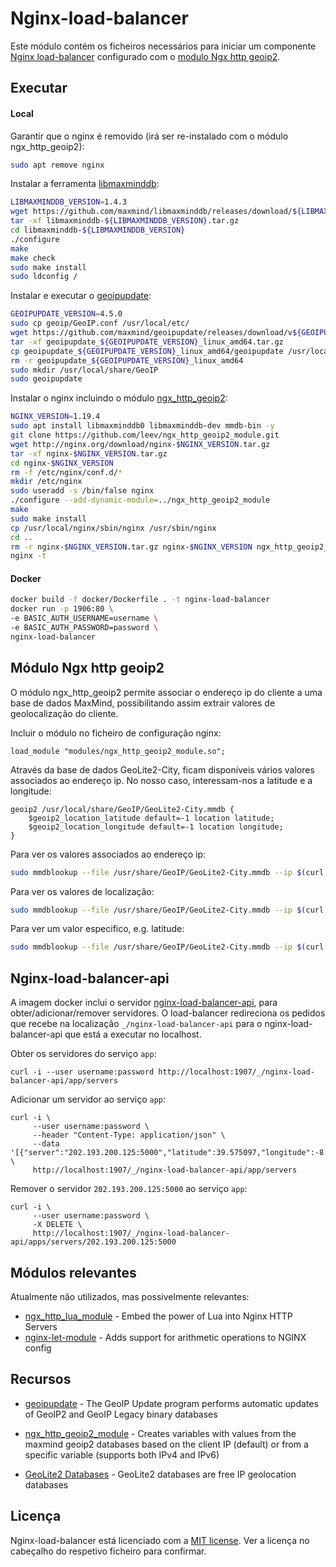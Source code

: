 # Nginx-load-balancer

Este módulo contém os ficheiros necessários para iniciar um componente [Nginx load-balancer](http://nginx.org/en/docs/http/load_balancing.html) 
configurado com o [modulo Ngx http geoip2](http://nginx.org/en/docs/http/ngx_http_geoip_module.html).

## Executar

#### Local

Garantir que o nginx é removido (irá ser re-instalado com o módulo ngx_http_geoip2):

```sh
sudo apt remove nginx
```

Instalar a ferramenta [libmaxminddb](https://github.com/maxmind/libmaxminddb):

```sh
LIBMAXMINDDB_VERSION=1.4.3
wget https://github.com/maxmind/libmaxminddb/releases/download/${LIBMAXMINDDB_VERSION}/libmaxminddb-${LIBMAXMINDDB_VERSION}.tar.gz
tar -xf libmaxminddb-${LIBMAXMINDDB_VERSION}.tar.gz
cd libmaxminddb-${LIBMAXMINDDB_VERSION}
./configure
make
make check
sudo make install
sudo ldconfig /
```

Instalar e executar o [geoipupdate](https://github.com/maxmind/geoipupdate):

```sh
GEOIPUPDATE_VERSION=4.5.0
sudo cp geoip/GeoIP.conf /usr/local/etc/
wget https://github.com/maxmind/geoipupdate/releases/download/v${GEOIPUPDATE_VERSION}/geoipupdate_${GEOIPUPDATE_VERSION}_linux_amd64.tar.gz
tar -xf geoipupdate_${GEOIPUPDATE_VERSION}_linux_amd64.tar.gz
cp geoipupdate_${GEOIPUPDATE_VERSION}_linux_amd64/geoipupdate /usr/local/bin
rm -r geoipupdate_${GEOIPUPDATE_VERSION}_linux_amd64
sudo mkdir /usr/local/share/GeoIP
sudo geoipupdate
```

Instalar o nginx incluindo o módulo [ngx_http_geoip2](https://github.com/leev/ngx_http_geoip2_module):

```sh
NGINX_VERSION=1.19.4
sudo apt install libmaxminddb0 libmaxminddb-dev mmdb-bin -y
git clone https://github.com/leev/ngx_http_geoip2_module.git
wget http://nginx.org/download/nginx-$NGINX_VERSION.tar.gz
tar -xf nginx-$NGINX_VERSION.tar.gz
cd nginx-$NGINX_VERSION
rm -f /etc/nginx/conf.d/*
mkdir /etc/nginx
sudo useradd -s /bin/false nginx
./configure --add-dynamic-module=../ngx_http_geoip2_module
make
sudo make install
cp /usr/local/nginx/sbin/nginx /usr/sbin/nginx
cd ..
rm -r nginx-$NGINX_VERSION.tar.gz nginx-$NGINX_VERSION ngx_http_geoip2_module
nginx -t
```

#### Docker
 
```sh
docker build -f docker/Dockerfile . -t nginx-load-balancer  
docker run -p 1906:80 \
-e BASIC_AUTH_USERNAME=username \
-e BASIC_AUTH_PASSWORD=password \
nginx-load-balancer 
```

## Módulo Ngx http geoip2

O módulo ngx_http_geoip2 permite associar o endereço ip do cliente a uma base de dados MaxMind, possibilitando assim
extrair valores de geolocalização do cliente.

Incluir o módulo no ficheiro de configuração nginx:
```nginx
load_module "modules/ngx_http_geoip2_module.so";
```

Através da base de dados GeoLite2-City, ficam disponíveis vários valores associados ao endereço ip. No nosso caso, interessam-nos a latitude e a longitude: 
```nginx
geoip2 /usr/local/share/GeoIP/GeoLite2-City.mmdb {
    $geoip2_location_latitude default=-1 location latitude;
    $geoip2_location_longitude default=-1 location longitude;
}
```

Para ver os valores associados ao endereço ip:
```sh
sudo mmdblookup --file /usr/share/GeoIP/GeoLite2-City.mmdb --ip $(curl https://ipinfo.io/ip)
```

Para ver os valores de localização: 
```sh
sudo mmdblookup --file /usr/share/GeoIP/GeoLite2-City.mmdb --ip $(curl https://ipinfo.io/ip) location
```

Para ver um valor especifico, e.g. latitude:
```sh
sudo mmdblookup --file /usr/share/GeoIP/GeoLite2-City.mmdb --ip $(curl https://ipinfo.io/ip) location latitude
```

## Nginx-load-balancer-api

A imagem docker inclui o servidor [nginx-load-balancer-api](../nginx-load-balancer-api), para obter/adicionar/remover servidores.
O load-balancer redireciona os pedidos que recebe na localização `_/nginx-load-balancer-api`  para o nginx-load-balancer-api que
está a executar no localhost.

Obter os servidores do serviço `app`:
```shell script
curl -i --user username:password http://localhost:1907/_/nginx-load-balancer-api/app/servers
```

Adicionar um servidor ao serviço `app`:
```shell script
curl -i \
     --user username:password \
     --header "Content-Type: application/json" \
     --data '[{"server":"202.193.200.125:5000","latitude":39.575097,"longitude":-8.909794,"region":"EUROPE"}]' \
     http://localhost:1907/_/nginx-load-balancer-api/app/servers
```

Remover o servidor `202.193.200.125:5000` ao serviço `app`:
```shell script
curl -i \
     --user username:password \
     -X DELETE \
     http://localhost:1907/_/nginx-load-balancer-api/apps/servers/202.193.200.125:5000
```

## Módulos relevantes 

Atualmente não utilizados, mas possivelmente relevantes:

- [ngx_http_lua_module](https://github.com/openresty/lua-nginx-module) - Embed the power of Lua into Nginx HTTP Servers
- [nginx-let-module](https://github.com/arut/nginx-let-module) - Adds support for arithmetic operations to NGINX config

## Recursos

- [geoipupdate](https://github.com/maxmind/geoipupdate) - The GeoIP Update program performs automatic updates of GeoIP2 and GeoIP Legacy binary databases

- [ngx_http_geoip2_module](https://github.com/leev/ngx_http_geoip2_module) - Creates variables with values from the maxmind geoip2 databases based on the client IP (default) or from a specific variable (supports both IPv4 and IPv6)

- [GeoLite2 Databases](https://dev.maxmind.com/geoip/geoip2/geolite2/) - GeoLite2 databases are free IP geolocation databases 


## Licença

Nginx-load-balancer está licenciado com a [MIT license](../LICENSE). Ver a licença no cabeçalho do respetivo ficheiro para confirmar.
